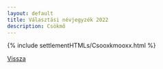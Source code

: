 ```yaml
---
layout: default
title: Választási névjegyzék 2022
description: Csökmő
---
```


{% include settlementHTMLs/Csooxkmooxx.html %}

[Vissza](./)